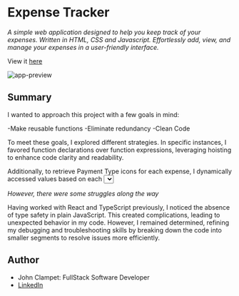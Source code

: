 # Expense Tracker

*A simple web application designed to help you keep track of your expenses. Written in HTML, CSS and Javascript. Effortlessly add, view, and manage your expenses in a user-friendly interface.*

View it [here](https://expense-tracker-app-sdmm-6.pages.dev/)

![app-preview](src/Screenshot%202023-10-10%20at%201.59.43 AM.png)

## Summary
I wanted to approach this project with a few goals in mind: 

-Make reusable functions
-Eliminate redundancy
-Clean Code

To meet these goals, I explored different strategies. In specific instances, I favored function declarations over function expressions, leveraging hoisting to enhance code clarity and readability.

Additionally, to retrieve Payment Type icons for each expense, I dynamically accessed values based on each <select> element with the corresponding key name.

*However, there were some struggles along the way*

Having worked with React and TypeScript previously, I noticed the absence of type safety in plain JavaScript. This created complications, leading to unexpected behavior in my code. However, I remained determined, refining my debugging and troubleshooting skills by breaking down the code into smaller segments to resolve issues more efficiently.

## Author
- John Clampet: FullStack Software Developer
- [LinkedIn](https://www.linkedin.com/in/john-clampet-264007122/)
